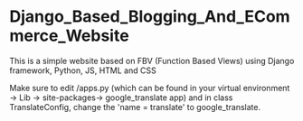 # Django_Based_Blogging_And_ECommerce_Website
This is a simple website based on FBV (Function Based Views) using Django framework, Python, JS, HTML and CSS

Make sure to edit <django-google-translate installed folder>/apps.py (which can be found in your virtual environment -> Lib -> site-packages-> google_translate app) and in class TranslateConfig, change the 'name = translate' to google_translate.